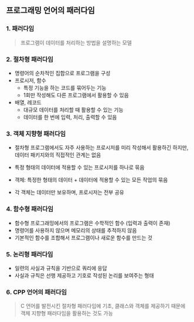 ## 프로그래밍 언어의 패러다임

### 1. 패러다임

> 프로그램이 데이터를 처리하는 방법을 설명하는 모델

### 2. 절차형 패러다임

- 명령어의 순차적인 집합으로 프로그램을 구성
- 프로시저, 함수
  - 특정 기능을 하는 코드를 묶어두는 기능
  - 1회만 작성해도 다른 프로그램에서 활용할 수 있음
- 배열, 레코드
  - 대규모 데이터를 처리할 때 활용할 수 있는 기능
  - 데이터를 한 번에 입력, 처리, 출력할 수 있음

### 3. 객체 지향형 패러다임

- 절차형 프로그램에서도 자주 사용하는 프로시저를 미리 작성해서 활용하긴 하지만, 데이터 패키지와의 직접적인 관계는 없음
- 특정 형태의 데이터에 적용할 수 있는 프로시저를 하나로 묶음
- 객체: 특정한 형태의 데이터 + 데이터에 적용할 수 있는 모든 작업의 묶음

- 각 객체는 데이터만 보유하며, 프로시저는 전부 공유

### 4. 함수형 패러다임

- 함수형 프로그래밍에서의 프로그램은 수학적인 함수 (입력과 출력이 존재)
- 명령어를 사용하지 않으며 메모리의 상태를 추적하지 않음
- 기본적인 함수를 조합해서 프로그램이나 새로운 함수를 만드는 것

### 5. 논리형 패러다임

- 일련의 사실과 규칙을 기반으로 쿼리에 응답
- 사실과 규칙은 선행 제공하고 기호로 작성된 논리를 보여주는 형태

### 6. CPP 언어의 패러다임

> C 언어를 발전시킨 절차형 패러다임에 기초, 클래스와 객체를 제공하기 때문에 객체 지향형 패러다임을 활용하는 것도 가능
